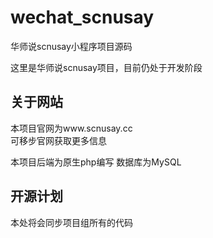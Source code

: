# wechat_scnusay
华师说scnusay小程序项目源码

这里是华师说scnusay项目，目前仍处于开发阶段

<h2>关于网站</h2>
本项目官网为www.scnusay.cc
<br>
可移步官网获取更多信息

本项目后端为原生php编写
数据库为MySQL
<h2>开源计划</h2>
本处将会同步项目组所有的代码

